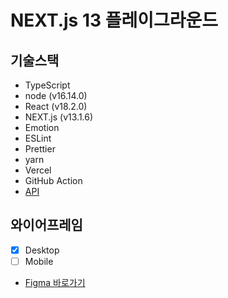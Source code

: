 # NEXT.js 13 플레이그라운드

## 기술스택

- TypeScript
- node (v16.14.0)
- React (v18.2.0)
- NEXT.js (v13.1.6)
- Emotion
- ESLint
- Prettier
- yarn
- Vercel
- GitHub Action
- [API](https://sampleapis.com/)

## 와이어프레임

- [x] Desktop
- [ ] Mobile
- [Figma 바로가기](https://www.figma.com/file/DYOIDHAtCfq2tnOBoVVCjY/NEXT.js13-PLAYGROUND?node-id=0%3A1&t=DaZRsmfl1on0XBNs-1)
